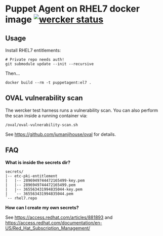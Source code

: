 Puppet Agent on RHEL7 docker image [![wercker status](https://app.wercker.com/status/037194a29fe7e99098f0ea16899b53ed/s/master "wercker status")](https://app.wercker.com/project/bykey/037194a29fe7e99098f0ea16899b53ed)
==================================

Usage
-----

Install RHEL7 entitlements:

```
# Private repo needs auth!
git submodule update --init --recursive
```

Then...

```
docker build --rm -t puppetagent:el7 .
```


OVAL vulnerability scan
-----------------------

The wercker test harness runs a vulnerability scan.
You can also perform the scan inside a running container via:

    /oval/oval-vulnerability-scan.sh

See https://github.com/jumanjihouse/oval for details.


FAQ
---

**What is inside the secrets dir?**

    secrets/
    |-- etc-pki-entitlement
    |   |-- 2896949744472165499-key.pem
    |   |-- 2896949744472165499.pem
    |   |-- 365563431994835044-key.pem
    |   `-- 365563431994835044.pem
    `-- rhel7.repo


**How can I create my own secrets?**

See https://access.redhat.com/articles/881893 and
https://access.redhat.com/documentation/en-US/Red_Hat_Subscription_Management/
